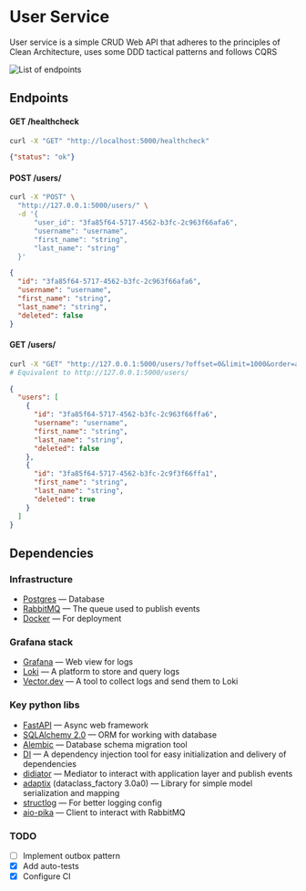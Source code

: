 # User Service

User service is a simple CRUD Web API that adheres to the principles of Clean Architecture,
uses some DDD tactical patterns and follows CQRS

![List of endpoints](https://i.imgur.com/suyBIgX.png)

## Endpoints

#### GET /healthcheck
```bash
curl -X "GET" "http://localhost:5000/healthcheck"
```
```json
{"status": "ok"}
```

#### POST /users/

```bash
curl -X "POST" \
  "http://127.0.0.1:5000/users/" \
  -d '{
      "user_id": "3fa85f64-5717-4562-b3fc-2c963f66afa6",
      "username": "username",
      "first_name": "string",
      "last_name": "string"
  }'
```
```json
{
  "id": "3fa85f64-5717-4562-b3fc-2c963f66afa6",
  "username": "username",
  "first_name": "string",
  "last_name": "string",
  "deleted": false
}
```

#### GET /users/
```bash
curl -X "GET" "http://127.0.0.1:5000/users/?offset=0&limit=1000&order=asc"
# Equivalent to http://127.0.0.1:5000/users/
```
```json
{
  "users": [
    {
      "id": "3fa85f64-5717-4562-b3fc-2c963f66ffa6",
      "username": "username",
      "first_name": "string",
      "last_name": "string",
      "deleted": false
    },
    {
      "id": "3fa85f64-5717-4562-b3fc-2c9f3f66ffa1",
      "first_name": "string",
      "last_name": "string",
      "deleted": true
    }
  ]
}
```

## Dependencies

### Infrastructure

- [Postgres](https://www.postgresql.org/docs/current/index.html) — Database
- [RabbitMQ](https://www.rabbitmq.com/) — The queue used to publish events
- [Docker](https://docs.docker.com/) — For deployment

### Grafana stack

- [Grafana](https://grafana.com/docs/grafana/latest/) — Web view for logs
- [Loki](https://grafana.com/docs/loki/latest/) — A platform to store and query logs
- [Vector.dev](https://vector.dev) — A tool to collect logs and send them to Loki

###  Key python libs

- [FastAPI](https://fastapi.tiangolo.com/) — Async web framework
- [SQLAlchemy 2.0](https://docs.sqlalchemy.org/en/20/) — ORM for working with database
- [Alembic](https://alembic.sqlalchemy.org/en/latest/) — Database schema migration tool
- [DI](https://www.adriangb.com/di/0.73.0/) — A dependency injection tool for easy initialization and delivery of dependencies
- [didiator](https://github.com/SamWarden/didiator) — Mediator to interact with application layer and publish events
- [adaptix](https://dataclass-factory.readthedocs.io/en/3.x-develop/) (dataclass_factory 3.0a0) — Library for simple model serialization and mapping
- [structlog](https://structlog.org/) — For better logging config
- [aio-pika](https://aio-pika.readthedocs.io/) — Client to interact with RabbitMQ

### TODO

- [ ] Implement outbox pattern
- [X] Add auto-tests
- [X] Configure CI
